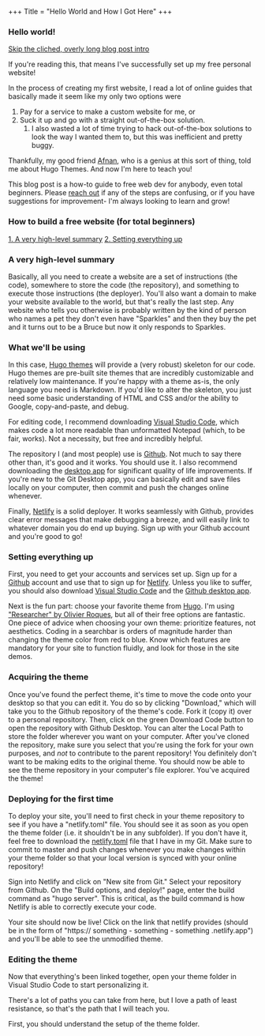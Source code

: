 +++
Title = "Hello World and How I Got Here"
+++

### Hello world! 
[Skip the cliched, overly long blog post intro](#how-to-build-a-free-website-for-total-beginners)

If you're reading this, that means I've successfully set up my free personal website! 

In the process of creating my first website, I read a lot of online guides that basically made it seem like my only two options were
1. Pay for a service to make a custom website for me, or
2. Suck it up and go with a straight out-of-the-box solution.
   1. I also wasted a lot of time trying to hack out-of-the-box solutions to look the way I wanted them to, but this was inefficient and pretty buggy.

Thankfully, my good friend [Afnan](https://www.afnan.io), who is a genius at this sort of thing, told me about Hugo Themes. And now I'm here to teach you! 

This blog post is a how-to guide to free web dev for anybody, even total beginners. Please [reach out](mailto:robinzeng1@gmail.com) if any of the steps are confusing, or if you have suggestions for improvement- I'm always looking to learn and grow!

### How to build a free website (for total beginners)
[1. A very high-level summary](#a-very-high-level-summary)
[2. Setting everything up](#setting-everything-up)

### A very high-level summary

Basically, all you need to create a website are a set of instructions (the code), somewhere to store the code (the repository), and something to execute those instructions (the deployer). You'll also want a domain to make your website available to the world, but that's really the last step. Any website who tells you otherwise is probably written by the kind of person who names a pet they don't even have "Sparkles" and then they buy the pet and it turns out to be a Bruce but now it only responds to Sparkles. 

### What we'll be using

In this case, [Hugo themes](https://themes.gohugo.io/) will provide a (very robust) skeleton for our code. Hugo themes are pre-built site themes that are incredibly customizable and relatively low maintenance. If you're happy with a theme as-is, the only language you need is Markdown. If you'd like to alter the skeleton, you just need some basic understanding of HTML and CSS and/or the ability to Google, copy-and-paste, and debug.

For editing code, I recommend downloading [Visual Studio Code](https://code.visualstudio.com/), which makes code a lot more readable than unformatted Notepad (which, to be fair, works). Not a necessity, but free and incredibly helpful.

The repository I (and most people) use is [Github](https://github.com/). Not much to say there other than, it's good and it works. You should use it. I also recommend downloading the [desktop app](https://desktop.github.com/) for significant quality of life improvements. If you're new to the Git Desktop app, you can basically edit and save files locally on your computer, then commit and push the changes online whenever.

Finally, [Netlify](https://www.netlify.com/) is a solid deployer. It works seamlessly with Github, provides clear error messages that make debugging a breeze, and will easily link to whatever domain you do end up buying. Sign up with your Github account and you're good to go! 

### Setting everything up

First, you need to get your accounts and services set up. Sign up for a [Github](https://github.com/) account and use that to sign up for [Netlify](https://www.netlify.com/). Unless you like to suffer, you should also download [Visual Studio Code](https://code.visualstudio.com/) and the [Github desktop app](https://desktop.github.com/).

Next is the fun part: choose your favorite theme from [Hugo](https://themes.gohugo.io/). I'm using ["Researcher" by Olivier Roques](https://themes.gohugo.io/hugo-researcher/), but all of their free options are fantastic. One piece of advice when choosing your own theme: prioritize features, not aesthetics. Coding in a searchbar is orders of magnitude harder than changing the theme color from red to blue. Know which features are mandatory for your site to function fluidly, and look for those in the site demos.

### Acquiring the theme

Once you've found the perfect theme, it's time to move the code onto your desktop so that you can edit it. You do so by clicking "Download," which will take you to the Github repository of the theme's code. Fork it (copy it) over to a personal repository. Then, click on the green Download Code button to open the repository with Github Desktop. You can alter the Local Path to store the folder wherever you want on your computer. After you've cloned the repository, make sure you select that you're using the fork for your own purposes, and *not* to contribute to the parent repository! You definitely don't want to be making edits to the original theme. You should now be able to see the theme repository in your computer's file explorer. You've acquired the theme! 

### Deploying for the first time

To deploy your site, you'll need to first check in your theme repository to see if you have a "netlify.toml" file. You should see it as soon as you open the theme folder (i.e. it shouldn't be in any subfolder). If you don't have it, feel free to download the [netlify.toml](https://github.com/robinzng/robinzen/blob/master/netlify.toml) file that I have in my Git. Make sure to commit to master and push changes whenever you make changes within your theme folder so that your local version is synced with your online repository! 

Sign into Netlify and click on "New site from Git." Select your repository from Github. On the "Build options, and deploy!" page, enter the build command as "hugo server". This is critical, as the build command is how Netlify is able to correctly execute your code. 

Your site should now be live! Click on the link that netlify provides (should be in the form of "https:// something - something - something .netlify.app") and you'll be able to see the unmodified theme. 

### Editing the theme

Now that everything's been linked together, open your theme folder in Visual Studio Code to start personalizing it. 

There's a lot of paths you can take from here, but I love a path of least resistance, so that's the path that I will teach you. 

First, you should understand the setup of the theme folder. 




